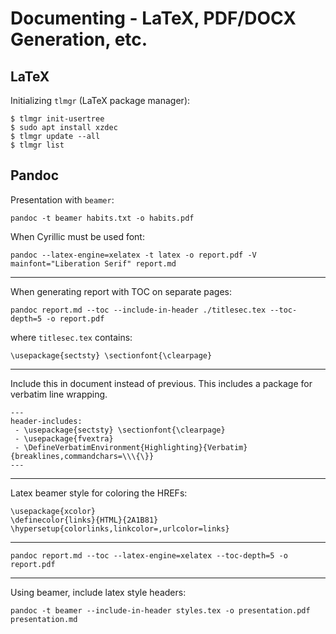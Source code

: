 # Documenting - LaTeX, PDF/DOCX Generation, etc.

## LaTeX

Initializing `tlmgr` (LaTeX package manager):

    $ tlmgr init-usertree
    $ sudo apt install xzdec
    $ tlmgr update --all
    $ tlmgr list

## Pandoc

Presentation with `beamer`:

    pandoc -t beamer habits.txt -o habits.pdf

When Cyrillic must be used font:

    pandoc --latex-engine=xelatex -t latex -o report.pdf -V mainfont="Liberation Serif" report.md

---

When generating report with TOC on separate pages:

    pandoc report.md --toc --include-in-header ./titlesec.tex --toc-depth=5 -o report.pdf

where `titlesec.tex` contains:

    \usepackage{sectsty} \sectionfont{\clearpage}

---

Include this in document instead of previous. This includes a package for verbatim line wrapping.

    ---
    header-includes:
     - \usepackage{sectsty} \sectionfont{\clearpage}
     - \usepackage{fvextra}
     - \DefineVerbatimEnvironment{Highlighting}{Verbatim}{breaklines,commandchars=\\\{\}}
    ---

---

Latex beamer style for coloring the HREFs:

    \usepackage{xcolor}
    \definecolor{links}{HTML}{2A1B81}
    \hypersetup{colorlinks,linkcolor=,urlcolor=links}

---

    pandoc report.md --toc --latex-engine=xelatex --toc-depth=5 -o report.pdf

---

Using beamer, include latex style headers:

    pandoc -t beamer --include-in-header styles.tex -o presentation.pdf presentation.md
